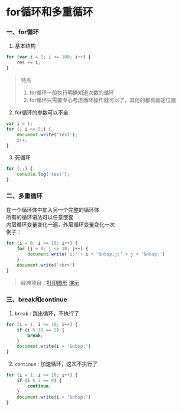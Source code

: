 # for循环和多重循环
### 一、for循环
1. 基本结构
```js
for (var i = 1; i <= 100; i++) {
    res += i;
}
```
>特点
>1. for循环一般执行明确知道次数的循环
>2. for循环只需要专心考虑循环操作就可以了，其他的都有固定位置
2. for循环的参数可以不全
```js
var i = 1;
for (; i <= 5;) {
    document.write('test');
    i++;
}
```
3. 死循环
```js
for (;;) {
    console.log('test');
}
```
### 二、多重循环
在一个循环体中加入另一个完整的循环体  
所有的循环语法可以任意嵌套  
内层循环变量变化一遍，外层循环变量变化一次  
例子：
```js
for (i = 0; i <= 10; i++) {
    for (j = 0; j <= 10; j++) {
        document.write('i:' + i + '&nbsp;j:' + j + '&nbsp;')
    }
    document.write('<br>')
}
```
>经典项目：[打印图形](./练习/js/img.js) [演示](https://homework.zdatek.top/19/练习/img.html)
### 三、break和continue
1. `break` : 跳出循环，不执行了
```js
for (i = 1; i <= 10; i++) {
    if (i % 10 == 2) {
        break;
    }
    document.write(i + '&nbsp;')
}
```
2. `continue` : 加速循环，这次不执行了
```js
for (i = 1; i <= 10; i++) {
    if (i % 2 == 0) {
        continue;
    }
    document.write(i + '&nbsp;')
}
```
